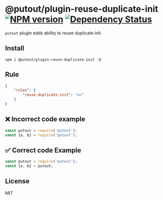 # @putout/plugin-reuse-duplicate-init [![NPM version][NPMIMGURL]][NPMURL] [![Dependency Status][DependencyStatusIMGURL]][DependencyStatusURL]

[NPMIMGURL]: https://img.shields.io/npm/v/@putout/plugin-reuse-duplicate-init.svg?style=flat&longCache=true
[NPMURL]: https://npmjs.org/package/@putout/plugin-reuse-duplicate-init "npm"
[DependencyStatusURL]: https://david-dm.org/coderaiser/putout?path=packages/plugin-reuse-duplicate-init
[DependencyStatusIMGURL]: https://david-dm.org/coderaiser/putout.svg?path=packages/plugin-reuse-duplicate-init

`putout` plugin adds ability to reuse duplicate init.

## Install

```
npm i @putout/plugin-reuse-duplicate-init -D
```

## Rule

```json
{
    "rules": {
        "reuse-duplicate-init": "on"
    }
}
```

## ❌ Incorrect code example

```js
const putout = require('putout');
const {a, b} = require('putout');
```

## ✅ Correct code Example

```js
const putout = require('putout');
const {a, b} = putout;
```

## License

MIT
